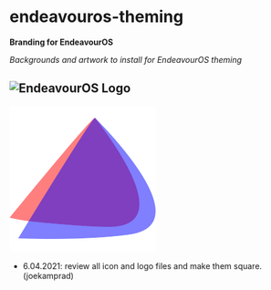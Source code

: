 # endeavouros-theming

**Branding for EndeavourOS**

*Backgrounds and artwork to install for EndeavourOS theming*

![EndeavourOS Logo](https://raw.githubusercontent.com/endeavouros-team/endeavouros-theming/master/endeavouros-logo.png "EndeavourOS Logo")
---
![EndeavourOS Logo](https://raw.githubusercontent.com/endeavouros-team/endeavouros-theming/master/endeavouros-icon.png "EndeavourOS Icon")

* 6.04.2021: review all icon and logo files and make them square. (joekamprad)
